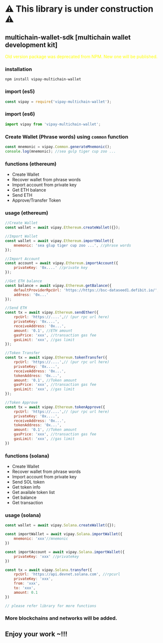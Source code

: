 # ⚠ This library is under construction ⚠
## multichain-wallet-sdk  [multichain wallet development kit]

<span style="color: yellow">Old version package was deprecated from NPM. New one will be published.</span>

### installation
```
npm install vipay-multichain-wallet
```
### import (es5)
```javascript
const vipay = require('vipay-multichain-wallet');
```
### import (es6)
```javascript
import vipay from 'vipay-multichain-wallet';
```

### Create Wallet (Phrase words) using `common` function
```javascript
const mnemonic = vipay.Common.generateMnemonic();
console.log(mnemonic); //sea gulp tiger cup zoo ...
```

### functions (ethereum)
- Create Wallet
- Recover wallet from phrase words
- Import account from private key
- Get ETH balance
- Send ETH
- Approve/Transfer Token

### usage (ethereum)
```javascript
//Create Wallet
const wallet = await vipay.Ethereum.createWallet({});

//Import Wallet
const wallet = await vipay.Ethereum.importWallet({
	mnemonic: 'sea glup tiger cup zoo ...', //phrase words
});

//Import Account
const account = await vipay.Ethereum.importAccount({
	privateKey: '0x....' //private key
});

//Get ETH balance
const balance = await vipay.Ethereum.getBalance({
	defaultProviderRpcUrl: 'https://https://bsc-dataseed1.defibit.io/', //this is bsc mainnet rpc url (put any ethereum network rpc url here)
	address: '0x...'
});

//Send ETH
const tx = await vipay.Ethereum.sendEther({
	rpcUrl: 'https://....',// (pur rpc url here)
	privateKey: '0x....',
	receiveAddress: '0x...',
	amount: '0.1', //ETH amount
	gasPrice: 'xxx', //transaction gas fee
	gasLimit: 'xxx', //gas limit
});

//Token Transfer
const tx = await vipay.Ethereum.tokenTransfer({
	rpcUrl: 'https://....',// (pur rpc url here)
	privateKey: '0x....',
	receiveAddress: '0x...',
	tokenAddress: '0x...',
	amount: '0.1', //Token amount
	gasPrice: 'xxx', //transaction gas fee
	gasLimit: 'xxx', //gas limit
});

//Token Approve
const tx = await vipay.Ethereum.tokenApprove({
	rpcUrl: 'https://....',// (pur rpc url here)
	privateKey: '0x....',
	receiveAddress: '0x...',
	tokenAddress: '0x...',
	amount: '0.1', //Token amount
	gasPrice: 'xxx', //transaction gas fee
	gasLimit: 'xxx', //gas limit
})
```

### functions (solana)
- Create Wallet
- Recover wallet from phrase words
- Import account from private key
- Send SOL token
- Get token info
- Get availale token list
- Get balance
- Get transaction

### usage (solana)
```javascript
const wallet = await vipay.Solana.createWallet({});

const importWallet = await vipay.Solana.importWallet({
	mnemonic: 'xxx'//mnemonic
})

const importAccount = await vipay.Solana.importWallet({
	privateKey: 'xxx' //privatekey
})

const tx = await vipay.Solana.transfer({
	rpcUrl: 'https://api.devnet.solana.com', //rpcurl
	privateKey: 'xxx',
	from: 'xxx',
	to: 'xxx',
	amount: 0.1
})

// please refer library for more functions
```

### More blockchains and networks will be added.

## Enjoy your work ~!!!
